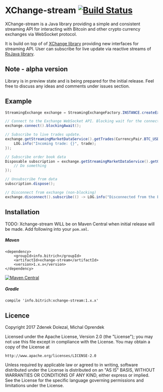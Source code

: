 # XChange-stream [![Build Status](https://travis-ci.org/bitrich-info/xchange-stream.svg?branch=master)](https://travis-ci.org/bitrich-info/XChange-stream)
XChange-stream is a Java library providing a simple and consistent streaming API for interacting with Bitcoin and other crypto currency exchanges via WebSocket protocol.

It is build on top of of [XChange library](https://github.com/timmolter/XChange) providing new interfaces for streaming API. User can subscribe for live update via reactive streams of [RxJava library](https://github.com/ReactiveX/RxJava).

## Note - alpha version

Library is in preview state and is being prepared for the initial release. Feel free to discuss any ideas and comments under issues section.

## Example

```java
StreamingExchange exchange = StreamingExchangeFactory.INSTANCE.createExchange(BitstampStreamingExchange.class.getName());

// Connect to the Exchange WebSocket API. Blocking wait for the connection.
exchange.connect().blockingAwait();

// Subscribe to live trades update.
exchange.getStreamingMarketDataService().getTrades(CurrencyPair.BTC_USD).subscribe(trade -> {
    LOG.info("Incoming trade: {}", trade);
});

// Subscribe order book data
Disposable subscription = exchange.getStreamingMarketDataService().getOrderBook(CurrencyPair.BTC_USD).subscribe(orderBook -> {
    // Do something
});

// Unsubscribe from data
subscription.dispose();

// Disconnect from exchange (non-blocking)
exchange.disconnect().subscribe(() -> LOG.info("Disconnected from the Exchange"));
```

## Installation

TODO: Xchange-stream WILL be on Maven Central when initial release will be made. Add following into your `pom.xml`.

##### Maven

```
<dependency>
    <groupId>info.bitrich</groupId>
    <artifactId>xchange-stream</artifactId>
    <version>1.x.x</version>
</dependency>
```

[![Maven Central](https://maven-badges.herokuapp.com/maven-central/info.bitrcih/xchange-stream/badge.svg?style=flat)](http://mvnrepository.com/artifact/eu.dozd/mongo-mapper)

##### Gradle

```
compile 'info.bitrich:xchange-stream:1.x.x'
```

## Licence
Copyright 2017 Zdenek Dolezal, Michal Oprendek

Licensed under the Apache License, Version 2.0 (the "License");
you may not use this file except in compliance with the License.
You may obtain a copy of the License at

    http://www.apache.org/licenses/LICENSE-2.0

Unless required by applicable law or agreed to in writing, software
distributed under the License is distributed on an "AS IS" BASIS,
WITHOUT WARRANTIES OR CONDITIONS OF ANY KIND, either express or implied.
See the License for the specific language governing permissions and
limitations under the License.

